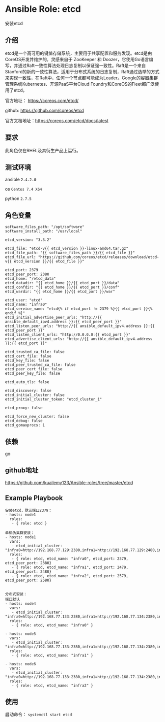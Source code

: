# Ansible Role: etcd

安装etcd

## 介绍
etcd是一个高可用的键值存储系统，主要用于共享配置和服务发现。etcd是由CoreOS开发并维护的，灵感来自于 ZooKeeper 和 Doozer，它使用Go语言编写，并通过Raft一致性算法处理日志复制以保证强一致性。Raft是一个来自Stanford的新的一致性算法，适用于分布式系统的日志复制，Raft通过选举的方式来实现一致性，在Raft中，任何一个节点都可能成为Leader。Google的容器集群管理系统Kubernetes、开源PaaS平台Cloud Foundry和CoreOS的Fleet都广泛使用了etcd。

官方地址： https://coreos.com/etcd/

github: https://github.com/coreos/etcd

官方文档地址：https://coreos.com/etcd/docs/latest

## 要求

此角色仅在RHEL及其衍生产品上运行。

## 测试环境

ansible `2.4.2.0`

os `Centos 7.4 X64`

python `2.7.5`

## 角色变量
    software_files_path: "/opt/software"
    software_install_path: "/usr/local"

    etcd_version: "3.3.2"

    etcd_file: "etcd-v{{ etcd_version }}-linux-amd64.tar.gz"
    etcd_file_path: "{{ software_files_path }}/{{ etcd_file }}"
    etcd_file_url: "https://github.com/coreos/etcd/releases/download/etcd-v{{ etcd_version }}/{{ etcd_file }}"

    etcd_port: 2379
    etcd_peer_port: 2380
    etcd_home: "/etcd_data"
    etcd_datadir: "{{ etcd_home }}/{{ etcd_port }}/data"
    etcd_confdir: "{{ etcd_home }}/{{ etcd_port }}/conf"
    etcd_wardir: "{{ etcd_home }}/{{ etcd_port }}/war"

    etcd_user: "etcd"
    etcd_name: "infra0"
    etcd_service_name: "etcd{% if etcd_port != 2379 %}{{ etcd_port }}{% endif %}"
    etcd_initial_advertise_peer_urls: "http://{{ ansible_default_ipv4.address }}:{{ etcd_peer_port }}"
    etcd_listen_peer_urls: "http://{{ ansible_default_ipv4.address }}:{{ etcd_peer_port }}"
    etcd_listen_client_urls: "http://0.0.0.0:{{ etcd_port }}"
    etcd_advertise_client_urls: "http://{{ ansible_default_ipv4.address }}:{{ etcd_port }}"

    etcd_trusted_ca_file: false
    etcd_cert_file: false
    etcd_key_file: false
    etcd_peer_trusted_ca_file: false
    etcd_peer_cert_file: false
    etcd_peer_key_file: false

    etcd_auto_tls: false

    etcd_discovery: false
    etcd_initial_cluster: false
    etcd_initial_cluster_token: "etcd_cluster_1"

    etcd_proxy: false

    etcd_force_new_cluster: false
    etcd_debug: false
    etcd_gomaxprocs: 1

## 依赖

go

## github地址
https://github.com/kuailemy123/Ansible-roles/tree/master/etcd

## Example Playbook

    安装etcd，默认端口2379：
    - hosts: node1
      roles:
       - { role: etcd }

    单机伪集群安装：
    - hosts: node1
      vars:
       - etcd_initial_cluster: "infra0=http://192.168.77.129:2380,infra1=http://192.168.77.129:2480,infra2=http://192.168.77.129:2580"
      roles:
       - { role: etcd, etcd_name: "infra0", etcd_port: 2379, etcd_peer_port: 2380}
       - { role: etcd, etcd_name: "infra1", etcd_port: 2479, etcd_peer_port: 2480}
       - { role: etcd, etcd_name: "infra2", etcd_port: 2579, etcd_peer_port: 2580}


    分布式安装：
    端口默认
    - hosts: node4
      vars:
       - etcd_initial_cluster: "infra0=http://192.168.77.133:2380,infra1=http://192.168.77.134:2380,infra2=http://192.168.77.135:2380"
      roles:
       - { role: etcd, etcd_name: "infra0" }
    
    - hosts: node5
      vars:
       - etcd_initial_cluster: "infra0=http://192.168.77.133:2380,infra1=http://192.168.77.134:2380,infra2=http://192.168.77.135:2380"
      roles:
       - { role: etcd, etcd_name: "infra1" }
       
    - hosts: node6
      vars:
       - etcd_initial_cluster: "infra0=http://192.168.77.133:2380,infra1=http://192.168.77.134:2380,infra2=http://192.168.77.135:2380"
      roles:
       - { role: etcd, etcd_name: "infra2" }
    
## 使用
    
启动命令： `systemctl start etcd`